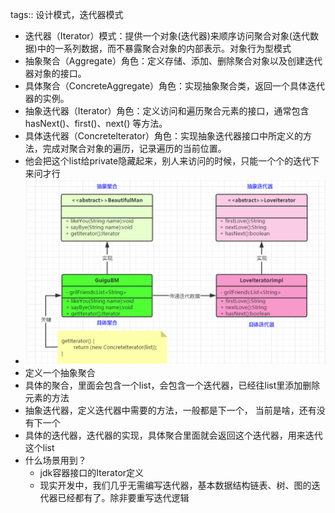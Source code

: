 tags:: 设计模式，迭代器模式

- 迭代器（Iterator）模式：提供一个对象(迭代器)来顺序访问聚合对象(迭代数据)中的一系列数据，而不暴露聚合对象的内部表示。对象行为型模式
- 抽象聚合（Aggregate）角色：定义存储、添加、删除聚合对象以及创建迭代器对象的接口。
- 具体聚合（ConcreteAggregate）角色：实现抽象聚合类，返回一个具体迭代器的实例。
- 抽象迭代器（Iterator）角色：定义访问和遍历聚合元素的接口，通常包含hasNext()、first()、next() 等方法。
- 具体迭代器（Concretelterator）角色：实现抽象迭代器接口中所定义的方法，完成对聚合对象的遍历，记录遍历的当前位置。
- 他会把这个list给private隐藏起来，别人来访问的时候，只能一个个的迭代下来问才行
- ![image.png](../assets/image_1680431458712_0.png)
- 定义一个抽象聚合
- 具体的聚合，里面会包含一个list，会包含一个迭代器，已经往list里添加删除元素的方法
- 抽象迭代器，定义迭代器中需要的方法，一般都是下一个， 当前是啥，还有没有下一个
- 具体的迭代器，迭代器的实现，具体聚合里面就会返回这个迭代器，用来迭代这个list
- 什么场景用到？
	- jdk容器接口的Iterator定义
	- 现实开发中，我们几乎无需编写迭代器，基本数据结构链表、树、图的迭代器已经都有了。除非要重写迭代逻辑